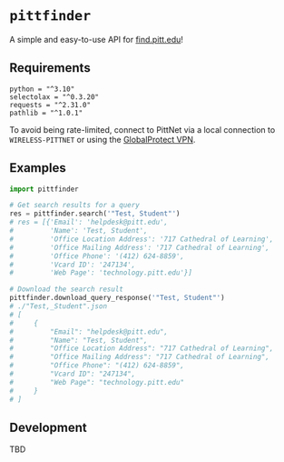 # `pittfinder`

A simple and easy-to-use API for [find.pitt.edu](https://find.pitt.edu)!

## Requirements

```text
python = "^3.10"
selectolax = "^0.3.20"
requests = "^2.31.0"
pathlib = "^1.0.1"
```

To avoid being rate-limited, connect to PittNet via a local connection to `WIRELESS-PITTNET` or using the [GlobalProtect VPN](https://services.pitt.edu/TDClient/33/Portal/KB/ArticleDet?ID=293).

## Examples

```py
import pittfinder

# Get search results for a query
res = pittfinder.search('"Test, Student"')
# res = [{'Email': 'helpdesk@pitt.edu',
#         'Name': 'Test, Student',
#         'Office Location Address': '717 Cathedral of Learning',
#         'Office Mailing Address': '717 Cathedral of Learning',
#         'Office Phone': '(412) 624-8859',
#         'Vcard ID': '247134',
#         'Web Page': 'technology.pitt.edu'}]

# Download the search result
pittfinder.download_query_response('"Test, Student"')
# ./"Test,_Student".json
# [
#     {
#         "Email": "helpdesk@pitt.edu",
#         "Name": "Test, Student",
#         "Office Location Address": "717 Cathedral of Learning",
#         "Office Mailing Address": "717 Cathedral of Learning",
#         "Office Phone": "(412) 624-8859",
#         "Vcard ID": "247134",
#         "Web Page": "technology.pitt.edu"
#     }
# ]
```

## Development

TBD
